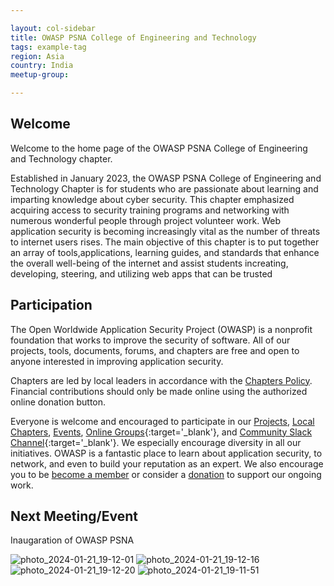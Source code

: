 ```yaml
---

layout: col-sidebar
title: OWASP PSNA College of Engineering and Technology
tags: example-tag
region: Asia
country: India
meetup-group:

---
```




## Welcome
Welcome to the home page of the OWASP PSNA College of Engineering and Technology chapter.

Established in January 2023, the OWASP PSNA College of Engineering and Technology Chapter is for students who are passionate about learning and imparting knowledge about cyber security. This chapter emphasized acquiring access to security training programs and networking with numerous wonderful people through project volunteer work. Web application security is becoming increasingly vital as the number of threats to internet users rises. The main objective of this chapter is to put together an array of tools,applications, learning guides, and standards that enhance the overall well-being of the internet and assist students increating, developing, steering, and utilizing web apps that can be trusted

## Participation
The Open Worldwide Application Security Project (OWASP) is a nonprofit foundation that works to improve the security of software. All of our projects, tools, documents, forums, and chapters are free and open to anyone interested in improving application security. 

Chapters are led by local leaders in accordance with the [Chapters Policy](/www-policy/operational/chapters). Financial contributions should only be made online using the authorized online donation button. 

Everyone is welcome and encouraged to participate in our [Projects](/projects/), [Local Chapters](/chapters/), [Events](/events/), [Online Groups](https://groups.google.com/a/owasp.com/){:target='_blank'}, and [Community Slack Channel](https://owasp.slack.com/){:target='_blank'}. We especially encourage diversity in all our initiatives. OWASP is a fantastic place to learn about application security, to network, and even to build your reputation as an expert. We also encourage you to be [become a member](/membership/) or consider a [donation](/donate/) to support our ongoing work.

Next Meeting/Event 
---------------------
Inaugaration of OWASP PSNA

![photo_2024-01-21_19-12-01](https://github.com/OWASP/www-chapter-psna-college-of-engineering-and-technology/assets/148941457/56bb06d8-1752-404d-a332-85bb70b5b2de)
![photo_2024-01-21_19-12-16](https://github.com/OWASP/www-chapter-psna-college-of-engineering-and-technology/assets/148941457/2223b4ee-037b-442d-a83b-9e68057c6ea4)
![photo_2024-01-21_19-12-20](https://github.com/OWASP/www-chapter-psna-college-of-engineering-and-technology/assets/148941457/1c9cb6b8-737d-4128-96a5-7d1f8c3d1cba)
![photo_2024-01-21_19-11-51](https://github.com/OWASP/www-chapter-psna-college-of-engineering-and-technology/assets/148941457/bd2b6960-a0c0-4654-a321-0df06c07491b)


